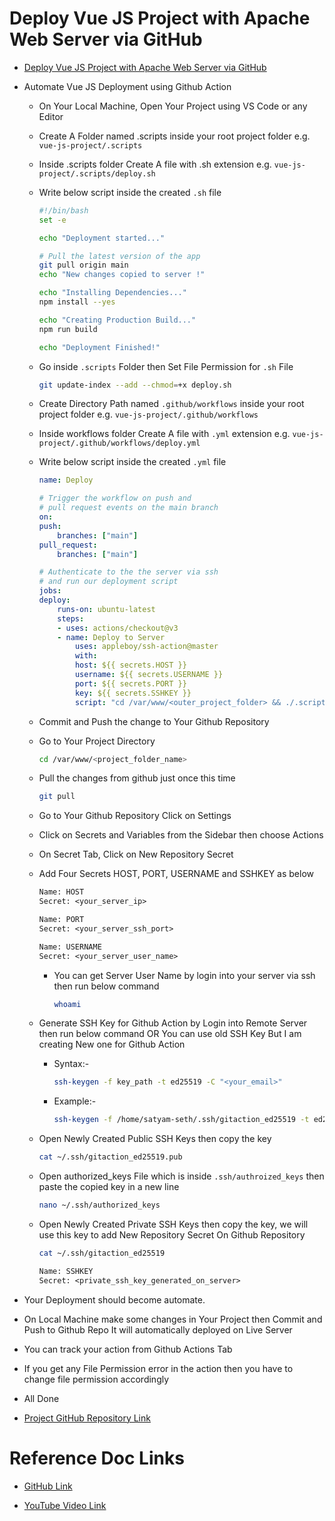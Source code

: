 # Deploy Vue JS Project with Apache Web Server via GitHub

- [Deploy Vue JS Project with Apache Web Server via GitHub](https://github.com/satyam-seth-learnings/devops-learning/tree/main/51.deploy-vue-js-project-with-apache-web-server-via-github)

- Automate Vue JS Deployment using Github Action

    - On Your Local Machine, Open Your Project using VS Code or any Editor

    - Create A Folder named .scripts inside your root project folder e.g. `vue-js-project/.scripts`

    - Inside .scripts folder Create A file with .sh extension e.g. `vue-js-project/.scripts/deploy.sh`

    - Write below script inside the created `.sh` file

        ```sh
        #!/bin/bash
        set -e

        echo "Deployment started..."

        # Pull the latest version of the app
        git pull origin main
        echo "New changes copied to server !"

        echo "Installing Dependencies..."
        npm install --yes

        echo "Creating Production Build..."
        npm run build

        echo "Deployment Finished!"
        ```

    - Go inside `.scripts` Folder then Set File Permission for `.sh` File

        ```sh
        git update-index --add --chmod=+x deploy.sh
        ```

    - Create Directory Path named `.github/workflows` inside your root project folder e.g. `vue-js-project/.github/workflows`
    
    - Inside workflows folder Create A file with `.yml` extension e.g. `vue-js-project/.github/workflows/deploy.yml`
    
    - Write below script inside the created `.yml` file

        ```yml
        name: Deploy

        # Trigger the workflow on push and
        # pull request events on the main branch
        on:
        push:
            branches: ["main"]
        pull_request:
            branches: ["main"]

        # Authenticate to the the server via ssh
        # and run our deployment script
        jobs:
        deploy:
            runs-on: ubuntu-latest
            steps:
            - uses: actions/checkout@v3
            - name: Deploy to Server
                uses: appleboy/ssh-action@master
                with:
                host: ${{ secrets.HOST }}
                username: ${{ secrets.USERNAME }}
                port: ${{ secrets.PORT }}
                key: ${{ secrets.SSHKEY }}
                script: "cd /var/www/<outer_project_folder> && ./.scripts/deploy.sh"
        ```
       
    - Commit and Push the change to Your Github Repository

    - Go to Your Project Directory

        ```sh
        cd /var/www/<project_folder_name>
        ```

    - Pull the changes from github just once this time

        ```sh
        git pull
        ```
    
    - Go to Your Github Repository Click on Settings

    - Click on Secrets and Variables from the Sidebar then choose Actions

    - On Secret Tab, Click on New Repository Secret
    
    - Add Four Secrets HOST, PORT, USERNAME and SSHKEY as below

        ```txt
        Name: HOST
        Secret: <your_server_ip>
        ```

        ```txt
        Name: PORT
        Secret: <your_server_ssh_port>
        ```

        ```txt
        Name: USERNAME
        Secret: <your_server_user_name>
        ```

        - You can get Server User Name by login into your server via ssh then run below command

            ```sh
            whoami
            ```

    - Generate SSH Key for Github Action by Login into Remote Server then run below command OR You can use old SSH Key But I am creating New one for Github Action

        - Syntax:-
        
            ```sh
            ssh-keygen -f key_path -t ed25519 -C "<your_email>"
            ```

        - Example:- 
            
            ```sh
            ssh-keygen -f /home/satyam-seth/.ssh/gitaction_ed25519 -t ed25519 -C "gitactionautodeploy"
            ```

    - Open Newly Created Public SSH Keys then copy the key

        ```sh
        cat ~/.ssh/gitaction_ed25519.pub
        ```

    - Open authorized_keys File which is inside `.ssh/authroized_keys` then paste the copied key in a new line

        ```sh
        nano ~/.ssh/authorized_keys
        ```

    - Open Newly Created Private SSH Keys then copy the key, we will use this key to add New Repository Secret On Github Repository

        ```sh
        cat ~/.ssh/gitaction_ed25519
        ```

        ```txt
        Name: SSHKEY
        Secret: <private_ssh_key_generated_on_server>
        ```

- Your Deployment should become automate.

- On Local Machine make some changes in Your Project then Commit and Push to Github Repo It will automatically deployed on Live Server

- You can track your action from Github Actions Tab

- If you get any File Permission error in the action then you have to change file permission accordingly

- All Done

- [Project GitHub Repository Link](https://github.com/satyam-seth-learnings/deploy-vue-js-project-with-apache-web-server-via-github-deploy)

# Reference Doc Links

- [GitHub Link](https://github.com/geekyshow1/GeekyShowsNotes/blob/main/Deploy_React_Vue_Next_Nuxt_Apache_Github.md)

- [YouTube Video Link](https://youtu.be/VXZ-OPfPIDI?si=2OIO6tvR1AMgnRUB)